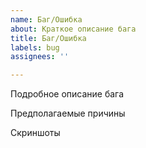 ```yaml
---
name: Баг/Ошибка
about: Краткое описание бага
title: Баг/Ошибка
labels: bug
assignees: ''

---
```


Подробное описание бага

Предполагаемые причины

Скриншоты
